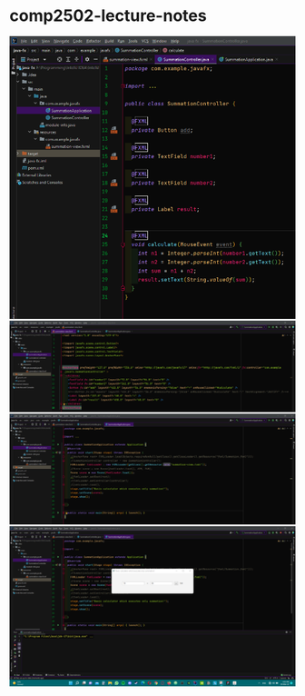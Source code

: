 # comp2502-lecture-notes
![Controller](./assets/Controller.png)
![View](./assets/View.png)
![Model](./assets/Model.png)
![Output](./assets/Output-UI.png)
